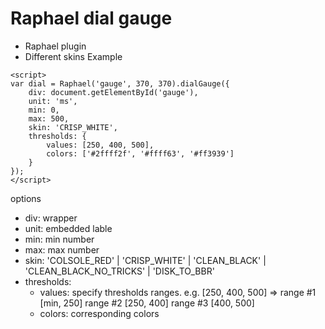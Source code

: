 # Raphael dial gauge
* Raphael plugin
* Different skins
Example
```
<script>
var dial = Raphael('gauge', 370, 370).dialGauge({
	div: document.getElementById('gauge'),
	unit: 'ms',
	min: 0,
	max: 500,
	skin: 'CRISP_WHITE',
	thresholds: {
		values: [250, 400, 500],
		colors: ['#2ffff2f', '#ffff63', '#ff3939']
	}
});
</script>
```
options
* div: wrapper
* unit: embedded lable
* min: min number
* max: max number
* skin: 'COLSOLE_RED' | 'CRISP_WHITE' | 'CLEAN_BLACK' | 'CLEAN_BLACK_NO_TRICKS' | 'DISK_TO_BBR'
* thresholds: 
	* values: specify thresholds ranges. e.g. [250, 400, 500] => range #1 [min, 250] range #2 [250, 400] range #3 [400, 500]
	* colors: corresponding colors


